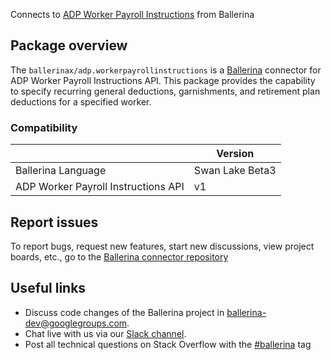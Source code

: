 Connects to [ADP Worker Payroll Instructions](https://developers.adp.com/articles/api/worker-payroll-instructions-v1-api) from Ballerina

## Package overview
The `ballerinax/adp.workerpayrollinstructions` is a [Ballerina](https://ballerina.io/) connector for ADP Worker Payroll Instructions API.
This package provides the capability to specify recurring general deductions, garnishments, and retirement plan deductions for a specified worker.

### Compatibility
|                                     | Version         |
|-------------------------------------|-----------------|
| Ballerina Language                  | Swan Lake Beta3 | 
| ADP Worker Payroll Instructions API | v1              |

## Report issues
To report bugs, request new features, start new discussions, view project boards, etc., go to the [Ballerina connector repository](https://github.com/ballerina-platform/ballerinax-openapi-connectors)

## Useful links
- Discuss code changes of the Ballerina project in [ballerina-dev@googlegroups.com](mailto:ballerina-dev@googlegroups.com).
- Chat live with us via our [Slack channel](https://ballerina.io/community/slack/).
- Post all technical questions on Stack Overflow with the [#ballerina](https://stackoverflow.com/questions/tagged/ballerina) tag
